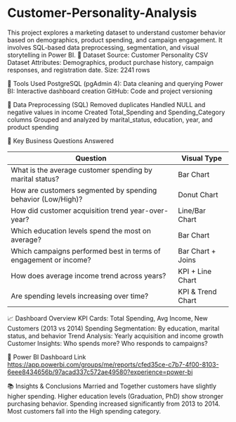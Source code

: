 # Customer-Personality-Analysis
This project explores a marketing dataset to understand customer behavior based on demographics, product spending, and campaign engagement. It involves SQL-based data preprocessing, segmentation, and visual storytelling in Power BI.
📁 Dataset
Source: Customer Personality CSV Dataset
Attributes: Demographics, product purchase history, campaign responses, and registration date.
Size: 2241 rows

🧰 Tools Used
PostgreSQL (pgAdmin 4): Data cleaning and querying
Power BI: Interactive dashboard creation
GitHub: Code and project versioning

🧹 Data Preprocessing (SQL)
Removed duplicates
Handled NULL and negative values in income
Created Total_Spending and Spending_Category columns
Grouped and analyzed by marital_status, education, year, and product spending

🎯 Key Business Questions Answered

| Question                                                            | Visual Type       |
| ------------------------------------------------------------------- | ----------------- |
| What is the average customer spending by marital status?            | Bar Chart         |
| How are customers segmented by spending behavior (Low/High)?        | Donut Chart       |
| How did customer acquisition trend year-over-year?                  | Line/Bar Chart    |
| Which education levels spend the most on average?                   | Bar Chart         |
| Which campaigns performed best in terms of engagement or income?    | Bar Chart + Joins |
| How does average income trend across years?                         | KPI + Line Chart  |
| Are spending levels increasing over time?                           | KPI & Trend Chart |

📈 Dashboard Overview
KPI Cards: Total Spending, Avg Income, New Customers (2013 vs 2014)
Spending Segmentation: By education, marital status, and behavior
Trend Analysis: Yearly acquisition and income growth
Customer Insights: Who spends more? Who responds to campaigns?

📎 Power BI Dashboard Link
https://app.powerbi.com/groups/me/reports/cfed35ce-c7b7-4f00-8103-6eee8434656b/97acad337c572ae49580?experience=power-bi

📚 Insights & Conclusions
Married and Together customers have slightly higher spending.
Higher education levels (Graduation, PhD) show stronger purchasing behavior.
Spending increased significantly from 2013 to 2014.
Most customers fall into the High spending category.

